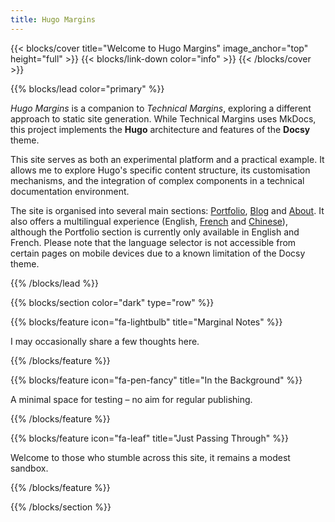 ```yaml
---
title: Hugo Margins
---
```


{{< blocks/cover title="Welcome to Hugo Margins" image_anchor="top" height="full" >}}
{{< blocks/link-down color="info" >}}
{{< /blocks/cover >}}

{{% blocks/lead color="primary" %}}

*Hugo Margins* is a companion to *Technical Margins*, exploring a different approach to static site generation. While Technical Margins uses MkDocs, this project implements the **Hugo** architecture and features of the **Docsy** theme.

This site serves as both an experimental platform and a practical example. It allows me to explore Hugo's specific content structure, its customisation mechanisms, and the integration of complex components in a technical documentation environment.

The site is organised into several main sections: [Portfolio](./portfolio/), [Blog](./blog/) and [About](./about/). It also offers a multilingual experience (English, [French](./fr/) and [Chinese](./zh/)), although the Portfolio section is currently only available in English and French. Please note that the language selector is not accessible from certain pages on mobile devices due to a known limitation of the Docsy theme.

{{% /blocks/lead %}}

{{% blocks/section color="dark" type="row" %}}

{{% blocks/feature icon="fa-lightbulb" title="Marginal Notes" %}}

I may occasionally share a few thoughts here.

{{% /blocks/feature %}}

{{% blocks/feature icon="fa-pen-fancy" title="In the Background" %}}

A minimal space for testing – no aim for regular publishing.

{{% /blocks/feature %}}

{{% blocks/feature icon="fa-leaf" title="Just Passing Through" %}}

Welcome to those who stumble across this site, it remains a modest sandbox.

{{% /blocks/feature %}}

{{% /blocks/section %}}
